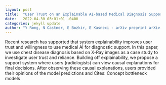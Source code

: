 ```yaml
---
layout: post
title:  "User Trust on an Explainable AI-based Medical Diagnosis Support System"
date:   2022-04-30 03:01:01 -0400
categories: jekyll update
author: "Y Rong, N Castner, E Bozkir, E Kasneci - arXiv preprint arXiv:2204.12230, 2022"
---
```

Recent research has supported that system explainability improves user trust and willingness to use medical AI for diagnostic support. In this paper, we use chest disease diagnosis based on X-Ray images as a case study to investigate user trust and reliance. Building off explainability, we propose a support system where users (radiologists) can view causal explanations for final decisions. After observing these causal explanations, users provided their opinions of the model predictions and Cites: Concept bottleneck models